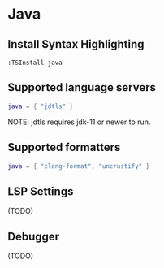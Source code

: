 # Java

## Install Syntax Highlighting

```vim
:TSInstall java
```

## Supported language servers

```lua
java = { "jdtls" }
```

NOTE: jdtls requires jdk-11 or newer to run.
    
## Supported formatters

```lua
java = { "clang-format", "uncrustify" }
```

## LSP Settings

(TODO)

## Debugger

(TODO)


    
